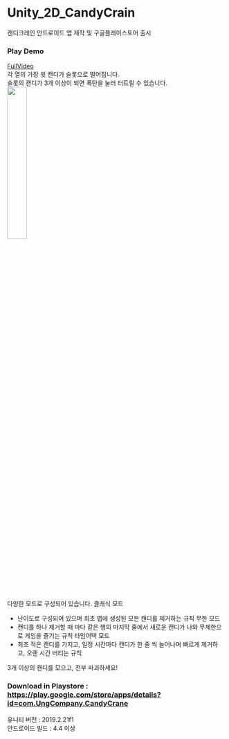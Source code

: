 # Unity_2D_CandyCrain
캔디크레인 안드로이드 앱 제작 및 구글플레이스토어 출시

### Play Demo
[FullVideo](https://youtu.be/d8S2b3hhZXc)   
각 열의 가장 윗 캔디가 슬롯으로 떨어집니다.   
슬롯의 캔디가 3개 이상이 되면 폭탄을 눌러 터트릴 수 있습니다.   
<img width="30%" src="https://user-images.githubusercontent.com/82865325/146879092-5aa58104-22a5-4dbf-be3d-1aeeb21ae9ab.gif">

다양한 모드로 구성되어 있습니다.
클래식 모드
- 난이도로 구성되어 있으며 최초 맵에 생성된 모든 캔디를 제거하는 규칙
무한 모드
- 캔디를 하나 제거할 때 마다 같은 행의 마지막 줄에서 새로운 캔디가 나와 무제한으로 게임을 즐기는 규칙
타임어택 모드
- 최초 적은 캔디를 가지고, 일정 시간마다 캔디가 한 줄 씩 늘어나며 빠르게 제거하고, 오랜 시간 버티는 규칙


3개 이상의 캔디를 모으고, 전부 파괴하세요!   

### Download in Playstore : https://play.google.com/store/apps/details?id=com.UngCompany.CandyCrane

유니티 버전 :  2019.2.21f1   
안드로이드 빌드 : 4.4 이상

